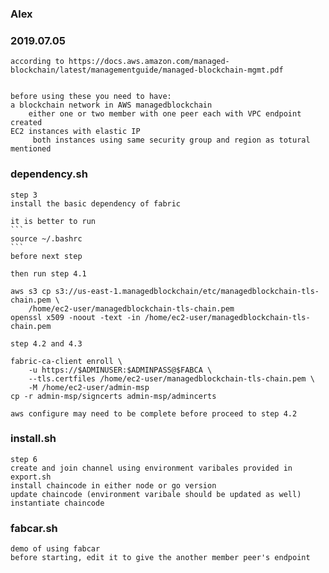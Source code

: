 ### Alex
### 2019.07.05
    according to https://docs.aws.amazon.com/managed-blockchain/latest/managementguide/managed-blockchain-mgmt.pdf


    before using these you need to have:
    a blockchain network in AWS managedblockchain 
        either one or two member with one peer each with VPC endpoint created
    EC2 instances with elastic IP
         both instances using same security group and region as totural mentioned

### dependency.sh
    step 3
    install the basic dependency of fabric

    it is better to run
    ```
    source ~/.bashrc
    ```
    before next step

    then run step 4.1
```
aws s3 cp s3://us-east-1.managedblockchain/etc/managedblockchain-tls-chain.pem \
    /home/ec2-user/managedblockchain-tls-chain.pem
openssl x509 -noout -text -in /home/ec2-user/managedblockchain-tls-chain.pem
```
    step 4.2 and 4.3
```
fabric-ca-client enroll \
    -u https://$ADMINUSER:$ADMINPASS@$FABCA \
    --tls.certfiles /home/ec2-user/managedblockchain-tls-chain.pem \
    -M /home/ec2-user/admin-msp
cp -r admin-msp/signcerts admin-msp/admincerts
```
    aws configure may need to be complete before proceed to step 4.2

### install.sh
    step 6 
    create and join channel using environment varibales provided in export.sh
    install chaincode in either node or go version
    update chaincode (environment varibale should be updated as well)
    instantiate chaincode

### fabcar.sh
    demo of using fabcar
    before starting, edit it to give the another member peer's endpoint
